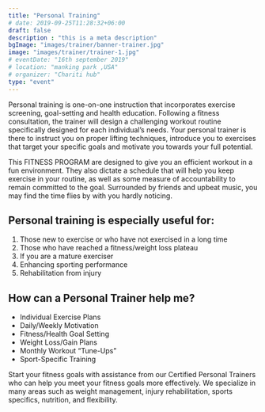 ```yaml
---
title: "Personal Training"
# date: 2019-09-25T11:28:32+06:00
draft: false
description : "this is a meta description"
bgImage: "images/trainer/banner-trainer.jpg"
image: "images/trainer/trainer-1.jpg"
# eventDate: "16th september 2019"
# location: "manking park ,USA"
# organizer: "Chariti hub"
type: "event"
---
```


Personal training is one-on-one instruction that incorporates exercise screening, goal-setting and health education. Following a fitness consultation, the trainer will design a challenging workout routine specifically designed for each individual’s needs. Your personal trainer is there to instruct you on proper lifting techniques, introduce you to exercises that target your specific goals and motivate you towards your full potential.

This FITNESS PROGRAM  are designed to give you an efficient workout in a fun environment. They also dictate a schedule that will help you keep exercise in your routine, as well as some measure of accountability to remain committed to the goal. Surrounded by friends and upbeat music, you may find the time flies by with you hardly noticing.

## Personal training is especially useful for:

1. Those new to exercise or who have not exercised in a long time
2. Those who have reached a fitness/weight loss plateau
3. If you are a mature exerciser
4. Enhancing sporting performance
5. Rehabilitation from injury


## How can a Personal Trainer help me?

* Individual Exercise Plans
* Daily/Weekly Motivation
* Fitness/Health Goal Setting
* Weight Loss/Gain Plans
* Monthly Workout “Tune-Ups”
* Sport-Specific Training

Start your fitness goals with assistance from our Certified Personal Trainers who can help you meet your fitness goals more effectively. We specialize in many areas such as weight management, injury rehabilitation, sports specifics, nutrition, and flexibility.